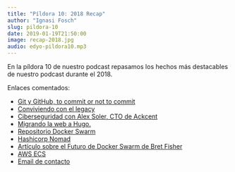 ```yaml
---
title: "Píldora 10: 2018 Recap"
author: "Ignasi Fosch"
slug: pildora-10
date: 2019-01-19T21:50:00
image: recap-2018.jpg
audio: edyo-pildora10.mp3
---
```


En la píldora 10 de nuestro podcast repasamos los hechos más destacables de nuestro podcast durante el 2018.

<!--more-->

Enlaces comentados:

* [Git y GitHub, to commit or not to commit](https://www.entredevyops.es/podcasts/podcast-35.html)
* [Conviviendo con el legacy](https://www.entredevyops.es/podcasts/podcast-37.html)
* [Ciberseguridad con Alex Soler, CTO de Ackcent](https://www.entredevyops.es/podcasts/podcast-38.html)
* [Migrando la web a Hugo.](https://www.entredevyops.es/podcasts/podcast-pildora-2.html)
* [Repositorio Docker Swarm](https://github.com/docker/swarmkit)
* [Hashicorp Nomad](https://www.hashicorp.com/products/nomad)
* [Artículo sobre el Futuro de Docker Swarm de Bret Fisher](https://www.bretfisher.com/the-future-of-docker-swarm/)
* [AWS ECS](https://aws.amazon.com/es/ecs/)
* [Email de contacto](mail:info@entredevyops.es)
